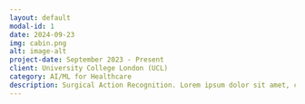 ```yaml
---
layout: default
modal-id: 1
date: 2024-09-23
img: cabin.png
alt: image-alt
project-date: September 2023 - Present
client: University College London (UCL)
category: AI/ML for Healthcare
description: Surgical Action Recognition. Lorem ipsum dolor sit amet, consectetur adipisicing elit. Mollitia neque assumenda ipsam nihil, molestias magnam, recusandae quos quis inventore quisquam velit asperiores, vitae? Reprehenderit soluta, eos quod consequuntur itaque. Nam.
---
```

